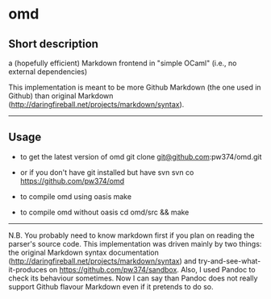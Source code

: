 omd
===

Short description
-----------------

a (hopefully efficient) Markdown frontend in "simple OCaml" (i.e., no external dependencies)

This implementation is meant to be more Github Markdown (the one used in Github) than original Markdown (<http://daringfireball.net/projects/markdown/syntax>).

----------------

Usage
-----

- to get the latest version of omd
    git clone git@github.com:pw374/omd.git
- or if you don't have git installed but have svn
    svn co https://github.com/pw374/omd

- to compile omd using oasis
    make

- to compile omd without oasis
    cd omd/src && make



----------------

N.B. You probably need to know markdown first if you plan on reading
the parser's source code. This implementation was driven mainly by two
things: the original Markdown syntax documentation
(<http://daringfireball.net/projects/markdown/syntax>) and
try-and-see-what-it-produces on
<https://github.com/pw374/sandbox>. Also, I used Pandoc to check its
behaviour sometimes. Now I can say than Pandoc does not really support
Github flavour Markdown even if it pretends to do so.

